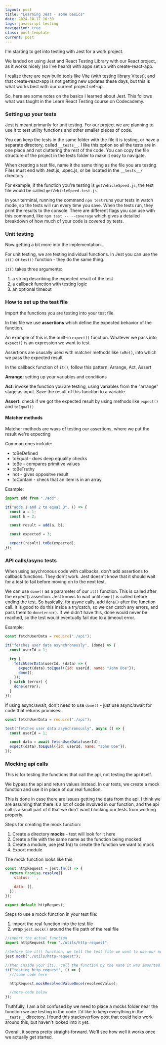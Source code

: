 ```yaml
---
layout: post
title: "Learning Jest - some basics"
date: 2024-10-17 16:30
tags: javascript testing
navigation: true
class: post-template
current: post
---
```


I'm starting to get into testing with Jest for a work project.

We landed on using Jest and React Testing Library with our React project, as it works nicely (so I've heard) with apps set up with create-react-app.

I realize there are new build tools like Vite (with testing library Vitest), and that create-react-app is not getting new updates these days, but this is what works best with our current project set-up.

So, here are some notes on the basics I learned about Jest. This follows what was taught in the Learn React Testing course on Codecademy.

### Setting up your tests

Jest is meant primarily for unit testing. For our project we are planning to use it to test utility functions and other smaller pieces of code.

You can keep the tests in the same folder with the file it is testing, or have a separate directory, called `__tests__`. I like this option so all the tests are in one place and not cluttering the rest of the code. You can copy the file structure of the project in the tests folder to make it easy to navigate.

When creating a test file, name it the same thing as the file you are testing. Files must end with .test.js, .spec.js, or be located in the `__tests__/` directory.

For example, if the function you're testing is `getVehicleSpeed.js`, the test file would be called `getVehicleSpeed.test.js`

In your terminal, running the command `npm test` runs your tests in watch mode, so the tests will run every time you save. When the tests run, they print the results to the console. There are different flags you can use with this command, like `npm test -- --coverage` which gives a detailed breakdown of how much of your code is covered by tests.

### Unit testing

Now getting a bit more into the implementation...

For unit testing, we are testing individual functions. In Jest you can use the `it()` or `test()` function - they do the same thing.

`it()` takes three arguments:

1. a string describing the expected result of the test
2. a callback function with testing logic
3. an optional timeout

### How to set up the test file

Import the functions you are testing into your test file.

In this file we use <strong>assertions</strong> which define the expected behavior of the function.

An example of this is the built-in `expect()` function. Whatever we pass into `expect()` is an expression we want to test.

Assertions are ususally used with matcher methods like `toBe()`, into which we pass the expected result

In the callback function of `it()`, follow this pattern: Arrange, Act, Assert

<strong>Arrange:</strong> setting up your variables and conditions

<strong>Act:</strong> invoke the function you are testing, using variables from the "arrange" stage as input. Save the result of this function to a variable

<strong>Assert:</strong> check if we got the expected result by using methods like `expect()` and `toEqual()`

#### Matcher methods

Matcher methods are ways of testing our assertions, where we put the result we're expecting

Common ones include:

- toBeDefined
- toEqual - does deep equality checks
- toBe - compares primitive values
- toBeTruthy
- not - gives oppositve result
- toContain - check that an item is in an array

Example:

```js
import add from "./add";

it("adds 1 and 2 to equal 3", () => {
  const a = 1;
  const b = 2;

  const result = add(a, b);

  const expected = 3;

  expect(result).toBe(expected);
});
```

### API calls/async tests

When using asychronous code with callbacks, don't add assertions to callback functions. They don't work. Jest doesn't know that it should wait for a test to fail before moving on to the next test.

We can use `done()` as a parameter of our `it()` function. This is called after the expect() assertion. Jest knows to wait until `done()` is called before ending the test. So basically, for async calls, add `done()` after the function call. It is good to do this inside a try/catch, so we can catch any errors, and pass them to `done(error)`. If we didn't have this, done would never be reached, so the test would eventually fail due to a timeout error.

Example:

```js
const fetchUserData = require("./api");

it("fetches user data asynchronously", (done) => {
  const userId = 1;

  try {
    fetchUserData(userId, (data) => {
      expect(data).toEqual({id: userId, name: "John Doe"});
      done();
    });
  } catch (error) {
    done(error);
  }
});
```

If using async/await, don't need to use `done()` - just use async/await for code that returns promises:

```js
const fetchUserData = require("./api");

test("fetches user data asynchronously", async () => {
  const userId = 1;

  const data = await fetchUserData(userId);
  expect(data).toEqual({id: userId, name: "John Doe"});
});
```

### Mocking api calls

This is for testing the functions that call the api, not testing the api itself.

We bypass the api and return values instead. In our tests, we create a mock function and use it in place of our real function.

This is done in case there are issues getting the data from the api. I think we are assuming that there is a lot of code involved in our function, and the api call is a small part of it that we don't want blocking our tests from working properly.

Steps for creating the mock function:

1. Create a directory **mocks** - test will look for it here
2. Create a file with the same name as the function being mocked
3. Create a module, use jest.fn() to create the function we want to mock
4. Export module

The mock function looks like this:

```js
const httpRequest = jest.fn(() => {
  return Promise.resolve({
    status: ``,

    data: [],
  });
});

export default httpRequest;
```

Steps to use a mock function in your test file:

1. import the real function into the test file
2. wrap `jest.mock()` around the file path of the real file

```js
//import the actual function
import httpRequest from "./utils/http-request";

//before the it() function, we tell the test file we want to use our mock function, instead of the one we imported
jest.mock("./utils/http-request");

//then inside your it(), call the function by the name it was imported as
it("testing http request", () => {
  ///some code here

  httpRequest.mockResolvedValueOnce(resolvedValue);

  //more code below
});
```

Truthfully, I am a bit confused by we need to place a mocks folder near the function we are testing in the code. I'd like to keep everything in the `__tests__` directory. I found [this stackoverflow post](https://stackoverflow.com/questions/51303189/how-to-move-mocks-folder-in-jest-to-test) that could help work around this, but haven't looked into it yet.

Overall, it seems pretty straight-forward. We'll see how well it works once we actually get started.
